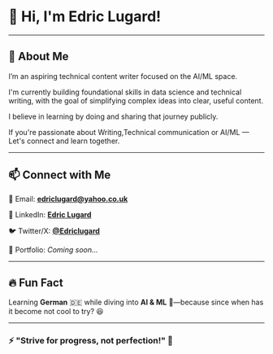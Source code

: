 # 👋 Hi, I'm Edric Lugard!
---
## 🚀 About Me
I’m an aspiring technical content writer focused on the AI/ML space.

I'm currently building foundational skills in data science and technical writing, with the goal of simplifying complex ideas into clear, useful content.

I believe in learning by doing and sharing that journey publicly.

If you're passionate about Writing,Technical communication or AI/ML — Let's connect and learn together.

---

## 📫 Connect with Me ##
📧 Email: **[edriclugard@yahoo.co.uk](mailto:edriclugard@yahoo.co.uk)**  

💼 LinkedIn: **[Edric Lugard](https://www.linkedin.com/in/edric-lugard-704557b6/)**  

🐦 Twitter/X: **[@Edriclugard](https://x.com/EdricLugard_)**  

📜 Portfolio: *Coming soon...*

---

## 🔥 Fun Fact ##
Learning **German** 🇩🇪 while diving into **AI & ML** 🤖—because since when has it become not cool to try? 😆

---
### ⚡ "Strive for progress, not perfection!" 🚀

